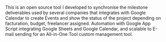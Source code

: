 This is an open source tool I developed to synchronise the milestone deliverables used by several companies that integrates with Google Calendar to create Events and show the status of the project depending on facturation, budget, freelancer assigned.
Automation with Google App Script integrating Google Sheets and Google Calendar, and scalable to E-mail sending for an All-in-One Tool custom management tool.